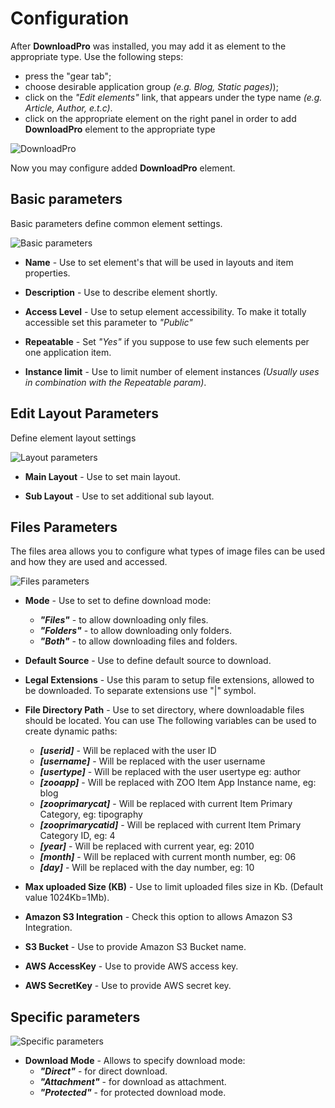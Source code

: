 # Configuration

After **DownloadPro** was installed, you may add it as element to the appropriate type. Use the following steps: 
- press the "gear tab";
- choose desirable application group *(e.g. Blog, Static pages)*);
- click on the *"Edit elements"* link, that appears under the type name *(e.g. Article, Author, e.t.c)*.
- click on the appropriate element on the right panel in order to add **DownloadPro** element to the appropriate type

![DownloadPro](/images/dnloadpro_element.png)

Now you may configure added **DownloadPro** element.

## Basic parameters

Basic parameters define common element settings.

![Basic parameters](/images/params_basic.png)

- **Name** - Use to set element's that will be used in layouts and item properties.

- **Description** - Use to describe element shortly.

- **Access Level** - Use to setup element accessibility. To make it totally accessible set this parameter to *"Public"*

- **Repeatable** - Set *"Yes"* if you suppose to use few such elements per one application item.

- **Instance limit** - Use to limit number of element instances *(Usually uses in combination with the Repeatable param)*.

## Edit Layout Parameters

Define element layout settings

![Layout parameters](/images/params_edit_layout.png)

- **Main Layout** - Use to set main layout.

- **Sub Layout**  - Use to set additional sub layout.

## Files Parameters

The files area allows you to configure what types of image files can be used and how they are used and accessed.

![Files parameters](/images/params_files.png)

- **Mode** - Use to set to define download mode:
	- ***"Files"*** - to allow downloading only files.
	- ***"Folders"*** - to allow downloading only folders.
	- ***"Both"*** - to allow downloading files and folders.

- **Default Source** - Use to define default source to download.

- **Legal Extensions** - Use this param to setup file extensions, allowed to be downloaded. To separate extensions use "|" symbol.

- **File Directory Path** - Use to set directory, where downloadable files should be located. You can use The following variables can be used to create dynamic paths:

	- ***[userid]*** - Will be replaced with the user ID
	- ***[username]*** - Will be replaced with the user username
	- ***[usertype]*** - Will be replaced with the user usertype eg: author
	- ***[zooapp]*** - Will be replaced with ZOO Item App Instance name, eg: blog
	- ***[zooprimarycat]*** - Will be replaced with current Item Primary Category, eg: tipography
	- ***[zooprimarycatid]*** - Will be replaced with current Item Primary Category ID, eg: 4
	- ***[year]*** - Will be replaced with current year, eg: 2010
	- ***[month]*** - Will be replaced with current month number, eg: 06
	- ***[day]*** - Will be replaced with the day number, eg: 10

- **Max uploaded Size (KB)** - Use to limit uploaded files size in Kb. (Default value 1024Kb=1Mb).

- **Amazon S3 Integration** - Check this option to allows Amazon S3 Integration.

- **S3 Bucket** - Use to provide Amazon S3 Bucket name.

- **AWS AccessKey** - Use to provide AWS access key.

- **AWS SecretKey** - Use to provide AWS secret key.

## Specific parameters

![Specific parameters](/images/specific_params.png)

- **Download Mode** - Allows to specify download mode:
	- ***"Direct"*** - for direct download.
	- ***"Attachment"*** - for download as attachment.
	- ***"Protected"*** - for protected download mode.
